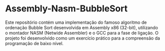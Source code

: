 # Assembly-Nasm-BubbleSort
Este repositório contém uma implementação do famoso algoritmo de ordenação Bubble Sort desenvolvida em Assembly x86 (32-bit), utilizando o montador NASM (Netwide Assembler) e o GCC para a fase de ligação. O projeto foi desenvolvido como um exercício prático para a compreensão da programação de baixo nível.
